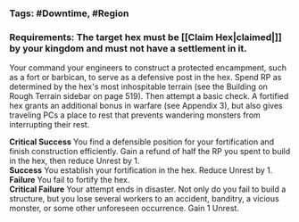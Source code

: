 ### Tags: #Downtime, #Region

### Requirements:  The target hex must be [[Claim Hex|claimed|]] by your kingdom and must not have a settlement in it.

Your command your engineers to construct a protected encampment, such as a fort or barbican, to serve as a defensive post in the hex. Spend RP as determined by the hex's most inhospitable terrain (see the Building on Rough Terrain sidebar on page 519). Then attempt a basic check. A fortified hex grants an additional bonus in warfare (see Appendix 3), but also gives traveling PCs a place to rest that prevents wandering monsters from interrupting their rest.  
  
**Critical Success** You find a defensible position for your fortification and finish construction efficiently. Gain a refund of half the RP you spent to build in the hex, then reduce Unrest by 1.  
**Success** You establish your fortification in the hex. Reduce Unrest by 1.  
**Failure** You fail to fortify the hex.  
**Critical Failure** Your attempt ends in disaster. Not only do you fail to build a structure, but you lose several workers to an accident, banditry, a vicious monster, or some other unforeseen occurrence. Gain 1 Unrest.